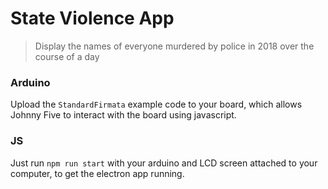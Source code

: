 # State Violence App

> Display the names of everyone murdered by police in 2018 over the course of a day

### Arduino

Upload the `StandardFirmata` example code to your board, which allows Johnny Five to interact with the board using javascript.

### JS

Just run `npm run start` with your arduino and LCD screen attached to your computer, to get the electron app running.